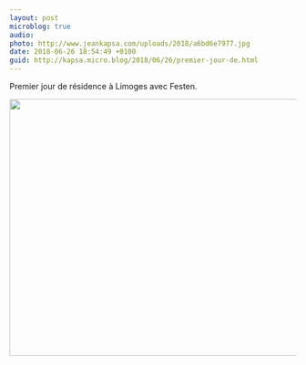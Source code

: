 ```yaml
---
layout: post
microblog: true
audio: 
photo: http://www.jeankapsa.com/uploads/2018/a6bd6e7977.jpg
date: 2018-06-26 18:54:49 +0100
guid: http://kapsa.micro.blog/2018/06/26/premier-jour-de.html
---
```

Premier jour de résidence à Limoges avec Festen.

<img src="http://www.jeankapsa.com/uploads/2018/a6bd6e7977.jpg" width="600" height="450" />
